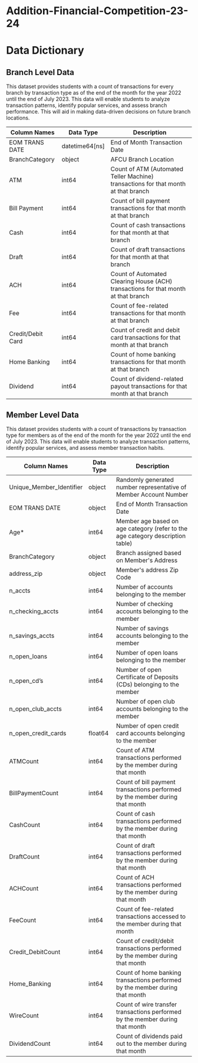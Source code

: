 # Addition-Financial-Competition-23-24
# Data Dictionary

## Branch Level Data

This dataset provides students with a count of transactions for every branch by transaction type as of the end of the month for the year 2022 until the end of July 2023. This data will enable students to analyze transaction patterns, identify popular services, and assess branch performance. This will aid in making data-driven decisions on future branch locations.

| **Column Names**            | **Data Type**   | **Description** |
|-----------------------------|-----------------|-----------------|
| EOM TRANS DATE              | datetime64[ns]  | End of Month Transaction Date |
| BranchCategory              | object         | AFCU Branch Location |
| ATM                         | int64          | Count of ATM (Automated Teller Machine) transactions for that month at that branch |
| Bill Payment                | int64          | Count of bill payment transactions for that month at that branch |
| Cash                        | int64          | Count of cash transactions for that month at that branch |
| Draft                       | int64          | Count of draft transactions for that month at that branch |
| ACH                         | int64          | Count of Automated Clearing House (ACH) transactions for that month at that branch |
| Fee                         | int64          | Count of fee-related transactions for that month at that branch |
| Credit/Debit Card           | int64          | Count of credit and debit card transactions for that month at that branch |
| Home Banking                | int64          | Count of home banking transactions for that month at that branch |
| Dividend                    | int64          | Count of dividend-related payout transactions for that month at that branch |

## Member Level Data

This dataset provides students with a count of transactions by transaction type for members as of the end of the month for the year 2022 until the end of July 2023. This data will enable students to analyze transaction patterns, identify popular services, and assess member transaction habits.

| **Column Names**            | **Data Type**   | **Description** |
|-----------------------------|-----------------|-----------------|
| Unique_Member_Identifier    | object         | Randomly generated number representative of Member Account Number |
| EOM TRANS DATE              | object         | End of Month Transaction Date |
| Age*                        | int64          | Member age based on age category (refer to the age category description table) |
| BranchCategory              | object         | Branch assigned based on Member's Address |
| address_zip                 | object         | Member's address Zip Code |
| n_accts                     | int64          | Number of accounts belonging to the member |
| n_checking_accts            | int64          | Number of checking accounts belonging to the member |
| n_savings_accts             | int64          | Number of savings accounts belonging to the member |
| n_open_loans                | int64          | Number of open loans belonging to the member |
| n_open_cd’s                 | int64          | Number of open Certificate of Deposits (CDs) belonging to the member |
| n_open_club_accts           | int64          | Number of open club accounts belonging to the member |
| n_open_credit_cards         | float64        | Number of open credit card accounts belonging to the member |
| ATMCount                    | int64          | Count of ATM transactions performed by the member during that month |
| BillPaymentCount            | int64          | Count of bill payment transactions performed by the member during that month |
| CashCount                   | int64          | Count of cash transactions performed by the member during that month |
| DraftCount                  | int64          | Count of draft transactions performed by the member during that month |
| ACHCount                    | int64          | Count of ACH transactions performed by the member during that month |
| FeeCount                    | int64          | Count of fee-related transactions accessed to the member during that month |
| Credit_DebitCount           | int64          | Count of credit/debit transactions performed by the member during that month |
| Home_Banking                | int64          | Count of home banking transactions performed by the member during that month |
| WireCount                   | int64          | Count of wire transfer transactions performed by the member during that month |
| DividendCount               | int64          | Count of dividends paid out to the member during that month |